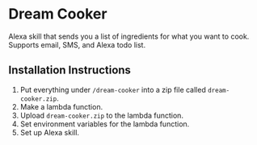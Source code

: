 # Dream Cooker

Alexa skill that sends you a list of ingredients for what you want to cook. Supports email, SMS, and Alexa todo list.

## Installation Instructions
1. Put everything under `/dream-cooker` into a zip file called `dream-cooker.zip`.
2. Make a lambda function.
3. Upload `dream-cooker.zip` to the lambda function.
4. Set environment variables for the lambda function.
5. Set up Alexa skill.
